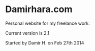 Damirhara.com
================

Personal website for my freelance work.

Current version is 2.1

Started by Damir H. on Feb 27th 2014